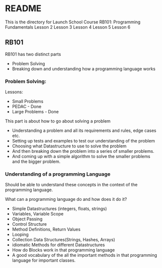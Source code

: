 # README #

This is the directory for Launch School Course RB101: Programming Fundamentals
Lesson 2 
Lesson 3
Lesson 4
Lesson 5
Lesson 6

## RB101

RB101 has two distinct parts
- Problem Solving
- Breaking down and understanding how a programming language works

### Problem Solving:

Lessons:

- Small Problems
- PEDAC - Done
- Large Problems - Done

This part is about how to go about solving a problem
- Understanding a problem and all its requirements and rules, edge cases etc.
- Setting up tests and examples to test our understanding of the problem
- Choosing what Datastructure to use to solve the problem
- And then breaking down the problem into a series of smaller problems.
- And coming up with a simple algorithm to solve the smaller problems and the bigger problem.

### Understanding of a programming Language

Should be able to understand these concepts in the context of the programming language.

What can a programming language do and how does it do it?

- Simple Datastructures (integers, floats, strings)
- Variables, Variable Scope
- Object Passing
- Control Structure
- Method Definitions, Return Values
- Looping
- Collection Data Structures(Strings, Hashes, Arrays)
- idiomatic Methods for different Datastructures
- How do Blocks work in that programming language
- A good vocabulary of the all the important methods in that programming language for important classes.